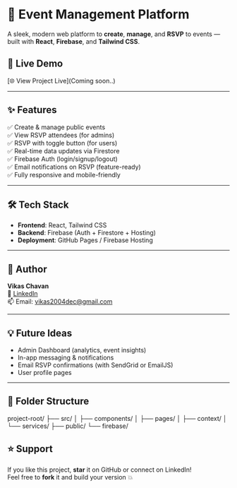 # 🎉 Event Management Platform

A sleek, modern web platform to **create**, **manage**, and **RSVP** to events — built with **React**, **Firebase**, and **Tailwind CSS**.

## 🚀 Live Demo
[🌐 View Project Live](Coming soon..)  

---

## ✨ Features

✅ Create & manage public events  
✅ View RSVP attendees (for admins)  
✅ RSVP with toggle button (for users)  
✅ Real-time data updates via Firestore  
✅ Firebase Auth (login/signup/logout)  
✅ Email notifications on RSVP (feature-ready)  
✅ Fully responsive and mobile-friendly  

---

## 🛠️ Tech Stack

- **Frontend**: React, Tailwind CSS  
- **Backend**: Firebase (Auth + Firestore + Hosting)  
- **Deployment**: GitHub Pages / Firebase Hosting  

---


## 👤 Author

**Vikas Chavan**  
🔗 [LinkedIn](https://www.linkedin.com/in/vikas-chavan-55b1b8365/)  
📫 Email: vikas2004dec@gmail.com

---

## 💡 Future Ideas

- Admin Dashboard (analytics, event insights)  
- In-app messaging & notifications  
- Email RSVP confirmations (with SendGrid or EmailJS)  
- User profile pages

---

## 📂 Folder Structure
project-root/
├── src/
│ ├── components/
│ ├── pages/
│ ├── context/
│ └── services/
├── public/
└── firebase/

## ⭐ Support

If you like this project, **star** it on GitHub or connect on LinkedIn!  
Feel free to **fork** it and build your version 💥
